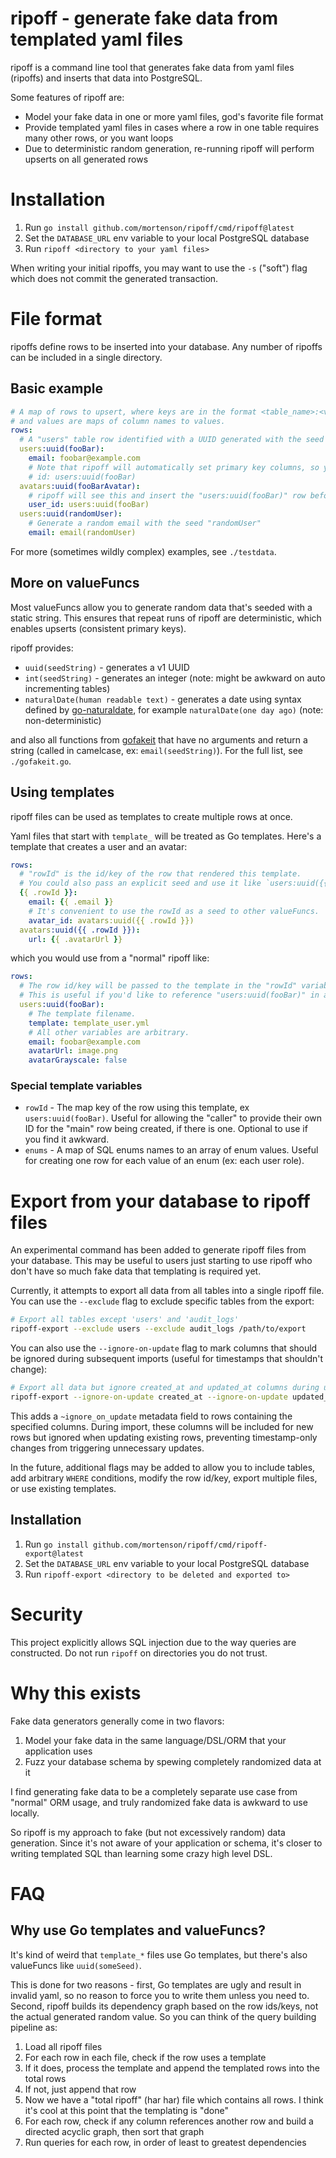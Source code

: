 # ripoff - generate fake data from templated yaml files

ripoff is a command line tool that generates fake data from yaml files (ripoffs) and inserts that data into PostgreSQL.

Some features of ripoff are:

- Model your fake data in one or more yaml files, god's favorite file format
- Provide templated yaml files in cases where a row in one table requires many other rows, or you want loops
- Due to deterministic random generation, re-running ripoff will perform upserts on all generated rows

# Installation

1. Run `go install github.com/mortenson/ripoff/cmd/ripoff@latest`
2. Set the `DATABASE_URL` env variable to your local PostgreSQL database
3. Run `ripoff <directory to your yaml files>`

When writing your initial ripoffs, you may want to use the `-s` ("soft") flag which does not commit the generated transaction.

# File format

ripoffs define rows to be inserted into your database. Any number of ripoffs can be included in a single directory.

## Basic example

```yaml
# A map of rows to upsert, where keys are in the format <table_name>:<valueFunc>(<seed>),
# and values are maps of column names to values.
rows:
  # A "users" table row identified with a UUID generated with the seed "fooBar"
  users:uuid(fooBar):
    email: foobar@example.com
    # Note that ripoff will automatically set primary key columns, so you don't need to add:
    # id: users:uuid(fooBar)
  avatars:uuid(fooBarAvatar):
    # ripoff will see this and insert the "users:uuid(fooBar)" row before this row
    user_id: users:uuid(fooBar)
  users:uuid(randomUser):
    # Generate a random email with the seed "randomUser"
    email: email(randomUser)
```

For more (sometimes wildly complex) examples, see `./testdata`.

## More on valueFuncs

Most valueFuncs allow you to generate random data that's seeded with a static string. This ensures that repeat runs of ripoff are deterministic, which enables upserts (consistent primary keys).

ripoff provides:

- `uuid(seedString)` - generates a v1 UUID
- `int(seedString)` - generates an integer (note: might be awkward on auto incrementing tables)
- `naturalDate(human readable text)` - generates a date using syntax defined by [go-naturaldate](https://github.com/tj/go-naturaldate), for example `naturalDate(one day ago)` (note: non-deterministic)

and also all functions from [gofakeit](https://github.com/brianvoe/gofakeit?tab=readme-ov-file#functions) that have no arguments and return a string (called in camelcase, ex: `email(seedString)`). For the full list, see `./gofakeit.go`.

## Using templates

ripoff files can be used as templates to create multiple rows at once.

Yaml files that start with `template_` will be treated as Go templates. Here's a template that creates a user and an avatar:

```yaml
rows:
  # "rowId" is the id/key of the row that rendered this template.
  # You could also pass an explicit seed and use it like `users:uuid({{ .seed }})`
  {{ .rowId }}:
    email: {{ .email }}
    # It's convenient to use the rowId as a seed to other valueFuncs.
    avatar_id: avatars:uuid({{ .rowId }})
  avatars:uuid({{ .rowId }}):
    url: {{ .avatarUrl }}
```

which you would use from a "normal" ripoff like:

```yaml
rows:
  # The row id/key will be passed to the template in the "rowId" variable.
  # This is useful if you'd like to reference "users:uuid(fooBar)" in a foreign key elsewhere.
  users:uuid(fooBar):
    # The template filename.
    template: template_user.yml
    # All other variables are arbitrary.
    email: foobar@example.com
    avatarUrl: image.png
    avatarGrayscale: false
```

### Special template variables

- `rowId` - The map key of the row using this template, ex `users:uuid(fooBar)`. Useful for allowing the "caller" to provide their own ID for the "main" row being created, if there is one. Optional to use if you find it awkward.
- `enums` - A map of SQL enums names to an array of enum values. Useful for creating one row for each value of an enum (ex: each user role).

# Export from your database to ripoff files

An experimental command has been added to generate ripoff files from your database. This may be useful to users just starting to use ripoff who don't have so much fake data that templating is required yet.

Currently, it attempts to export all data from all tables into a single ripoff file. You can use the `--exclude` flag to exclude specific tables from the export:

```bash
# Export all tables except 'users' and 'audit_logs'
ripoff-export --exclude users --exclude audit_logs /path/to/export
```

You can also use the `--ignore-on-update` flag to mark columns that should be ignored during subsequent imports (useful for timestamps that shouldn't change):

```bash
# Export all data but ignore created_at and updated_at columns during updates
ripoff-export --ignore-on-update created_at --ignore-on-update updated_at /path/to/export
```

This adds a `~ignore_on_update` metadata field to rows containing the specified columns. During import, these columns will be included for new rows but ignored when updating existing rows, preventing timestamp-only changes from triggering unnecessary updates.

In the future, additional flags may be added to allow you to include tables, add arbitrary `WHERE` conditions, modify the row id/key, export multiple files, or use existing templates.

## Installation

1. Run `go install github.com/mortenson/ripoff/cmd/ripoff-export@latest`
2. Set the `DATABASE_URL` env variable to your local PostgreSQL database
3. Run `ripoff-export <directory to be deleted and exported to>`

# Security

This project explicitly allows SQL injection due to the way queries are constructed. Do not run `ripoff` on directories you do not trust.

# Why this exists

Fake data generators generally come in two flavors:

1. Model your fake data in the same language/DSL/ORM that your application uses
2. Fuzz your database schema by spewing completely randomized data at it

I find generating fake data to be a completely separate use case from "normal" ORM usage, and truly randomized fake data is awkward to use locally.

So ripoff is my approach to fake (but not excessively random) data generation. Since it's not aware of your application or schema, it's closer to writing templated SQL than learning some crazy high level DSL.

# FAQ

## Why use Go templates and valueFuncs?

It's kind of weird that `template_*` files use Go templates, but there's also valueFuncs like `uuid(someSeed)`.

This is done for two reasons - first, Go templates are ugly and result in invalid yaml, so no reason to force you to write them unless you need to. Second, ripoff builds its dependency graph based on the row ids/keys, not the actual generated random value. So you can think of the query building pipeline as:

1. Load all ripoff files
2. For each row in each file, check if the row uses a template
3. If it does, process the template and append the templated rows into the total rows
4. If not, just append that row
5. Now we have a "total ripoff" (har har) file which contains all rows. I think it's cool at this point that the templating is "done"
6. For each row, check if any column references another row and build a directed acyclic graph, then sort that graph
7. Run queries for each row, in order of least to greatest dependencies
